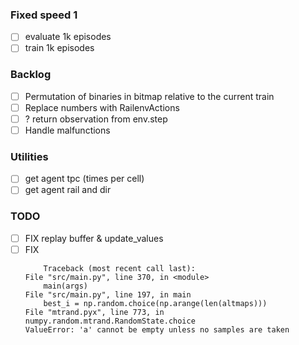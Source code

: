 ### Fixed speed 1
- [ ] evaluate 1k episodes
- [ ] train 1k episodes 

### Backlog
- [ ] Permutation of binaries in bitmap relative to the current train
- [ ] Replace numbers with RailenvActions
- [ ] ? return observation from env.step
- [ ] Handle malfunctions

### Utilities
- [ ] get agent tpc (times per cell)
- [ ] get agent rail and dir

### TODO
- [ ] FIX replay buffer & update_values
- [ ] FIX
    ```
        Traceback (most recent call last):
    File "src/main.py", line 370, in <module>
        main(args)
    File "src/main.py", line 197, in main
        best_i = np.random.choice(np.arange(len(altmaps)))
    File "mtrand.pyx", line 773, in numpy.random.mtrand.RandomState.choice
    ValueError: 'a' cannot be empty unless no samples are taken
    ```
